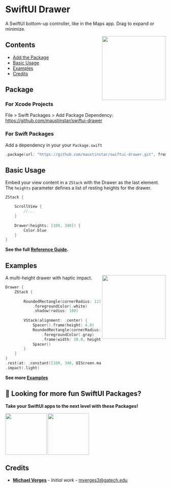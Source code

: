 # SwiftUI Drawer

A SwiftUI bottom-up controller, like in the Maps app. Drag to expand or minimize.

<img src=https://raw.githubusercontent.com/maustinstar/swiftui-drawer/master/Docs/Media/white-drawer.gif width=200 align="right" />

## Contents

- [Add the Package](#package)
- [Basic Usage](#basic-usage)
- [Examples](#examples)
- [Credits](#credits)

## Package

### For Xcode Projects

File > Swift Packages > Add Package Dependency: https://github.com/maustinstar/swiftui-drawer

### For Swift Packages

Add a dependency in your your `Package.swift`

```swift
.package(url: "https://github.com/maustinstar/swiftui-drawer.git", from: "0.1.0"),
```

## Basic Usage

Embed your view content in a `ZStack` with the Drawer as the last element. The `heights` parameter defines a list of resting heights for the drawer.

```swift
ZStack {

    ScrollView {
        //...
    }
    
    Drawer(heights: [100, 340]) {
        Color.blue
    }
}
```

**See the full [Reference Guide](https://github.com/maustinstar/swiftui-drawer/blob/master/Docs/Reference.md).**

## Examples

<img src=https://raw.githubusercontent.com/maustinstar/swiftui-drawer/master/Docs/Media/white-drawer.gif width=200 align="right" />

A multi-height drawer with haptic impact.

```swift
Drawer {
    ZStack {
        
        RoundedRectangle(cornerRadius: 12)
            .foregroundColor(.white)
            .shadow(radius: 100)
        
        VStack(alignment: .center) {
            Spacer().frame(height: 4.0)
            RoundedRectangle(cornerRadius: 3.0)
                .foregroundColor(.gray)
                .frame(width: 30.0, height: 6.0)
            Spacer()
        }
    }
}
.rest(at: .constant([100, 340, UIScreen.main.bounds.height - 40]))
.impact(.light)
```
**See more [Examples](https://github.com/maustinstar/swiftui-drawer/blob/master/Docs/Examples.md)**

## 🚀 Looking for more fun SwiftUI Packages?

**Take your SwiftUI apps to the next level with these Packages!**

<a href="https://github.com/maustinstar/shiny">
  <img src="https://github-readme-stats.vercel.app/api/pin/?username=maustinstar&repo=shiny" height=130 align="left" />
</a>

<a href="https://github.com/maustinstar/liquid">
  <img src="https://github-readme-stats.vercel.app/api/pin/?username=maustinstar&repo=liquid" height=130 />
</a>

## Credits

* [**Michael Verges**](https://github.com/maustinstar) - *Initial work* - mverges3@gatech.edu
